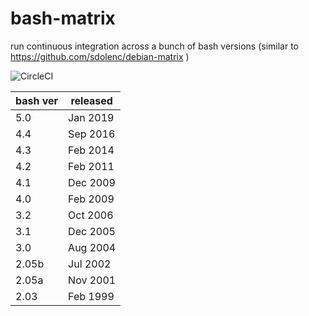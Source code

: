 # bash-matrix
run continuous integration across a bunch of bash versions (similar to https://github.com/sdolenc/debian-matrix )

![CircleCI](https://circleci.com/gh/sdolenc/bash-matrix.svg?style=shield)

| bash ver | released |
|----------|----------|
| 5.0      | Jan 2019 |
| 4.4      | Sep 2016 |
| 4.3      | Feb 2014 |
| 4.2      | Feb 2011 |
| 4.1      | Dec 2009 |
| 4.0      | Feb 2009 |
| 3.2      | Oct 2006 |
| 3.1      | Dec 2005 |
| 3.0      | Aug 2004 |
| 2.05b    | Jul 2002 |
| 2.05a    | Nov 2001 |
| 2.03     | Feb 1999 |
